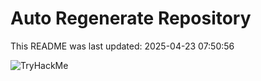 # Auto Regenerate Repository

This README was last updated: 2025-04-23 07:50:56

 ![TryHackMe](https://tryhackme.com/badge/533634)